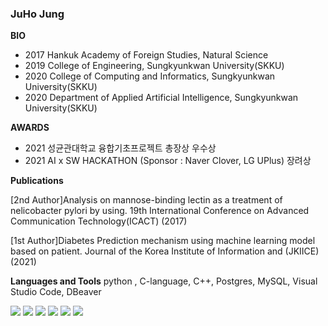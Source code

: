 ### JuHo Jung

**BIO**

- 2017 Hankuk Academy of Foreign Studies, Natural Science
- 2019 College of Engineering, Sungkyunkwan University(SKKU)
- 2020 College of Computing and Informatics, Sungkyunkwan University(SKKU)
- 2020 Department of Applied Artificial Intelligence, Sungkyunkwan University(SKKU)

**AWARDS**
- 2021 성균관대학교 융합기초프로젝트 총장상 우수상 
- 2021 AI x SW HACKATHON (Sponsor : Naver Clover, LG UPlus) 장려상 


**Publications**


[2nd Author]Analysis on mannose-binding lectin as a treatment of nelicobacter pylori by using. 19th International Conference on Advanced Communication Technology(ICACT) (2017)

[1st Author]Diabetes Prediction mechanism using machine learning model based on patient. Journal of the Korea Institute of Information and (JKIICE) (2021)

**Languages and Tools**
python , C-language, C++, Postgres, MySQL, Visual Studio Code, DBeaver

<img src="https://img.shields.io/badge/Python-3766AB?style=flat-square&logo=Python&logoColor=white"/></a>
<img src="https://img.shields.io/badge/C-9cf?style=flat-square&logo=C&logoColor=white"/></a>
<img src="https://img.shields.io/badge/C++-orange?style=flat-square&logo=C++&logoColor=white"/></a>
<img src="https://img.shields.io/badge/MySQL-yellow?style=flat-square&logo=MySQL&logoColor=white"/></a>
<img src="https://img.shields.io/badge/Visual Studio Code-informational?style=flat-square&logo=Visual Studio Code&logoColor=white"/></a>
<img src="https://img.shields.io/badge/PostgreSQL-green?style=flat-square&logo=Postgresql&logoColor=white"/></a>















<!--
**JuHo-Jung/JuHo-Jung** is a ✨ _special_ ✨ repository because its `README.md` (this file) appears on your GitHub profile.

Here are some ideas to get you started:

- 🔭 I’m currently working on ...
- 🌱 I’m currently learning ...
- 👯 I’m looking to collaborate on ...
- 🤔 I’m looking for help with ...
- 💬 Ask me about ...
- 📫 How to reach me: ...
- 😄 Pronouns: ...
- ⚡ Fun fact: ...
-->

